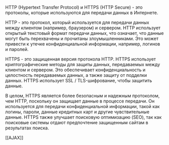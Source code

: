 HTTP (Hypertext Transfer Protocol) и HTTPS (HTTP Secure) - это протоколы, которые используются для передачи данных в Интернете.

HTTP - это протокол, который используется для передачи данных между клиентом (например, браузером) и сервером. HTTP использует открытый текстовый формат передачи данных, что означает, что данные могут быть перехвачены и прочитаны злоумышленниками. Это может привести к утечке конфиденциальной информации, например, логинов и паролей.

HTTPS - это защищенная версия протокола HTTP. HTTPS использует криптографические методы для защиты данных, передаваемых между клиентом и сервером. Это обеспечивает конфиденциальность и целостность передаваемых данных, а также защиту от подделки данных. HTTPS использует SSL / TLS-шифрование, чтобы защитить данные.

В целом, HTTPS является более безопасным и надежным протоколом, чем HTTP, поскольку он защищает данные в процессе передачи. Он используется для передачи конфиденциальной информации, такой как логины, пароли, данные кредитных карт и другие чувствительные данные. HTTPS также улучшает поисковую оптимизацию (SEO), так как поисковые системы отдают предпочтение защищенным сайтам в результатах поиска.

[[AJAX]]